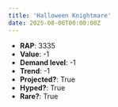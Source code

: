 ```yaml
---
title: 'Halloween Knightmare'
date: 2025-08-06T00:00:00Z
---
```

- **RAP**: 3335
- **Value**: -1
- **Demand level**: -1
- **Trend**: -1
- **Projected?**: True
- **Hyped?**: True
- **Rare?**: True
